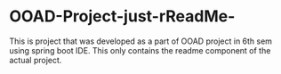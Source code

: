 # OOAD-Project-just-rReadMe-
This is project that was developed as a part of OOAD project in 6th sem using spring boot IDE. This only contains the readme component of the actual project. 

